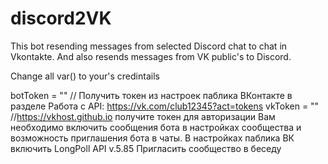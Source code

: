 # discord2VK
This bot resending messages from selected Discord chat to chat in Vkontakte. And also resends messages from VK public's to Discord.

Change all var() to your's credintails

botToken = "" // Получить токен из настроек паблика ВКонтакте в разделе Работа с API: https://vk.com/club12345?act=tokens
vkToken = "" //https://vkhost.github.io получите токен для авторизации
Вам необходимо включить сообщения бота в настройках сообщества и возможность приглашения бота в чаты.
В настройках паблика ВК включить LongPoll API v.5.85
Пригласить сообщество в беседу
